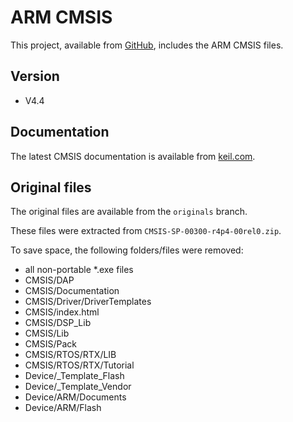 # ARM CMSIS

This project, available from [GitHub](https://github.com/xpacks),
includes the ARM CMSIS files.

## Version

* V4.4

## Documentation

The latest CMSIS documentation is available from
[keil.com](http://www.keil.com/cmsis).

## Original files

The original files are available from the `originals` branch.

These files were extracted from `CMSIS-SP-00300-r4p4-00rel0.zip`.

To save space, the following folders/files were removed:

* all non-portable *.exe files
* CMSIS/DAP
* CMSIS/Documentation
* CMSIS/Driver/DriverTemplates
* CMSIS/index.html
* CMSIS/DSP_Lib
* CMSIS/Lib
* CMSIS/Pack
* CMSIS/RTOS/RTX/LIB
* CMSIS/RTOS/RTX/Tutorial
* Device/_Template_Flash
* Device/_Template_Vendor
* Device/ARM/Documents
* Device/ARM/Flash

